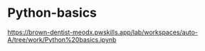 # Python-basics
https://brown-dentist-meodx.pwskills.app/lab/workspaces/auto-A/tree/work/Python%20basics.ipynb
